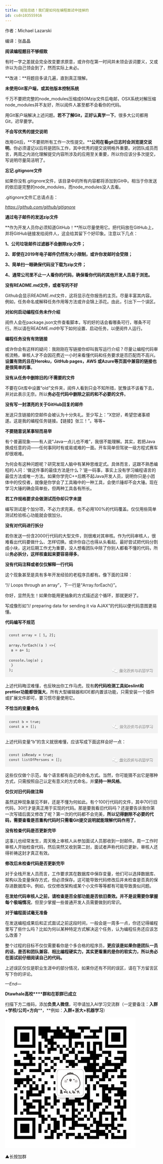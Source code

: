 ```yaml
---
title: 经验总结！我们是如何在编程面试中挂掉的
id: csdn103555916
---
```


作者：Michael Lazarski

编译：张晶晶 

**阅读编程题目不够细致**

有时一字之差就会完全改变要求原意，或许你在第一时间并未领会该词要义，又或许以为自己领会到了，然而实际上未必。

**改进：**将题目多读几遍，直到真正理解。

**未使用Git客户端，或其他版本控制系统**

千万不要把完整的node_modules压缩成60Mzip文件后电邮，OSX系统对解压缩node_modules并不友好，所以阅件人甚至都不会看你的代码。

用Git客户端解决上述问题。**若不了解Git，正好认真学一下**。很多大公司都用Git，迟早要学。

**不会写优秀的提交说明**

改用Git后，**不要把所有工作一次性提交。****公司在看git日志时会浏览提交说明**。你必须谨记以后将是团队工作，其中优秀的提交说明格外重要。对团队成员而言，两周之内消化理解提交内容所涉及的应用至关重要，所以你应该分多次提交，写说明尽量简洁明了。

**忘记.gitignore文件**

如果你没有.gitignore文件，该目录中的所有内容都将添加到Git中。相当于你发送的依旧是完整的node_modules，而node_modules没人去看。

.gitignore文件汇总请点击：

*https://github.com/github/gitignore*

**通过电子邮件的发送zip文件**

**作为开发人员你必须知道GitHub！**所以尽量使用它。把代码放在GitHub上，并将GitHub链接发给阅件人，这会给其留下个好印象。注意以下几点：

**1、公司垃圾邮件过滤器不会删除zip文件；**

**2、即使在2019年电子邮件仍然有大小限制，或许你发邮时会受限；**

**3、简单扫一眼确保代码没下载为zip文件；**

**4、通常公司里不止一人看你的代码，确保看你代码的其他开发人员易于浏览。**

**没有README.md文件，或者写的不好**

Github会显示README.md文件，这将显示在你报告的主页。尽量丰富其内容。例如，任务命名或解释任务作用等方法或许会锦上添花。由此，引出下一个误区。

**对如何启动编程任务未作介绍**

阅件人会在package.json文件查看脚本，写的好的话会看哪条可行，哪条不可行。所以请在README.md中写下如何设置、启动任务，以便阅件人运行。

**编程任务没有有效链接**

或许你会有这样的疑问：我刚刚在写链接你却叫我写运行介绍？尽量让编程代码审核流畅，审核人才不会因花费近一小时来看懂代码和任务要求是否匹配而不高兴。**设置有效的且在Heroku，GitHub pages，AWS 或Azure等页面中兼容的链接也是很简单的事**。

**没有从任务中删除旧的/不需要的文件**

不要在Git库中设置“old”文件夹，阅件人看到只会不知所措，犹豫该不该看下去，并对此表示无奈。所以**务必在代码中删除之前的和不必要的文件**。

**没有写一封漂亮的关于GitHub回复的邮件**

发送只含链接的空邮件会被认为十分失礼。至少写上：“X您好，希望您诸事顺遂。这是我的编程任务链接。【链接】张三！”。等等~

**不要随意说某事轻而易举**

有个普遍现象——有人说“Java一点儿也不难”，我很不能理解。其实，若把Java换成任意的词——任何事同时有或易或难的一面。开车简单但驾驶一级方程式赛车却很艰难。

为何会有这种问题呢？研究发现人脑中有某种思维定式。具体而言，这跟不熟悉编程的人问：‘做这件事的最佳方法是什么？’是一码事，事实上没有学习编程语言的最佳方法或唯一方法。如果你学完C++后瞧不起Java开发人员，说明你只是小团体中的佼佼者，就像是你学会了工具箱中的一种工具，会使爪锤却不会大锤。现在学习大锤的确会简单些，但两种工具各有所长。

**若工作规格要求会做测试而你却只字未提**

编写测试是个加分项，不必力求完美，也不必用100%的代码覆盖。仅仅用些简单测试检验核心功能就会很加分。

**没有对代码进行拆分**

若你发送一份含2000行代码的大型文件，则很难对其审核。作为代码审核人，很难看出代码要做什么、怎样切换。或许你自己也得从头看起。最好尝试把代码分割成小块，这对后期工作尤为重要，没人想看团队中除了你别人都看不懂的代码，所以**务必拆分，这样核查起来要容易得多**。

**没有代码注释或者仅仅解释一行代码**

这个现象甚至是具有多年开发经验的老程序员都有。像下面的注释：

“// Loops through an array”，下一行是“Array.forEach()”。

你好，显然先生！如果你能用更抽象的方式描述这个循环，那就更好了。

写成像形如“// preparing data for sending it via AJAX”的代码以便代码意图更易懂。

**代码编写不规范**

![](../img/9e6dd6aae0ac4b42d00503435e719081.png)

上述代码晦涩难懂，也反映出你工作马虎。现有**的代码检测工具如eslint和prettier功能都很强大**。所有大型编辑器和IDE都内置该功能，只需安装一个插件或扩展文件即可，要习惯尽量使用它。

**不恰当的变量命名**

![](../img/535faaea75b62d5f99f99c96f0d7621a.png)

上述代码变量“b”的含义就很难懂，应该写成下面这样会好一点：

![](../img/7b4da7b23293096842f205013a7e9e6d.png)

这些仅仅做个示范，每个语言都有自己的命名方式。当然，你可能猜不出它是哪种方式，只需按照自己认定有意义的方式命名，并**坚持一种风格**。

**仅仅对旧代码做注释**

虽然这种现象屡见不鲜，还是不懂为何如此。有个100行代码的文件，其中70行旧代码，30行才是真正用于实现的代码。那是要我看旧代码吗？还是要告诉我你第一次写错后面又修改了呢？第一次的代码都不会完美，**所以记得删除不必要的代码，需要查看是否重构代码时只需看Git提交说明就能理解代码作用了**。

**没有检查代码是否更新完毕**

这事儿也经常发生，周天晚上审核人从参加面试人员那收到一封邮件。周一工作时审核人开始检查代码，然后突然又收到第二封，面试者声称代码已更新，审核人还得祈祷这封才真正有效。

**修改后未检查代码是否更新完毕**

对于全栈开发人员而言，工作要求其在数据库中保存变量，他们可以选择数据库、架构以及变量保存方式，但必须保存。这可能导致代码修改后并未检查是否真的保存进数据库中。例如，仅仅修改架构或某个小文件等等都有可能导致类似问题。

**在发给代码审核人之前，请检查是否全部功能是否依旧奏效。并不是说需要你掌握每个极端情况**，但至少掌握一些普通开发人员需要做到的常识。

**对于编程面试毫无准备**

在发送编程成果后和正式面试之前这段时间，一般会是一周多一点，你还记得编程里写了些什么吗？比如为何以某种特定方式解决这个任务，认为编程任务还应该怎么改善？

整个过程的目标不仅仅需要看你是个多合格的程序员，**更应该是如果你是团队一员的话，是否和团队兼容**。**相比编程硬实力，其实更看重的是你的软实力，所以务必在面试前仔细阅读自己的代码。**

上述误区仅仅是职业生涯中的部分情况，如果你还有不同的误区，请在下方留言区写下你的评论。

*—End—*

**Dtawhale高校****群和在职群已成立**

扫描下方二维码，添加**负责人微信**，可申请加入AI学习交流群（一定要备注：**入群+学校/公司+方向****，**例如：**入群+浙大+机器学习**）

![](../img/88aadbdc222d4251cbbf6248db3e9d2b.png)

▲长按加群